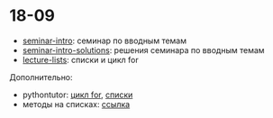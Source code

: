 # 18-09

* [seminar-intro](https://nbviewer.jupyter.org/github/allatambov/PyDat-0919/blob/master/lectures-seminars/2-lists/seminar-intro.ipynb): семинар по вводным темам
* [seminar-intro-solutions](https://nbviewer.jupyter.org/github/allatambov/PyDat-0919/blob/master/lectures-seminars/2-lists/seminar-intro-solutions.ipynb): решения семинара по вводным темам
* [lecture-lists](https://nbviewer.jupyter.org/github/allatambov/pydat19-ap/blob/master/18-04/lecture-lists.ipynb): списки и цикл for

Дополнительно:

* pythontutor: [цикл for](http://pythontutor.ru/lessons/for_loop/), [списки](http://pythontutor.ru/lessons/lists/)
* методы на списках: [ссылка](https://nbviewer.jupyter.org/github/allatambov/Py-programming-3/blob/master/20-04/Lists-methods.ipynb)
